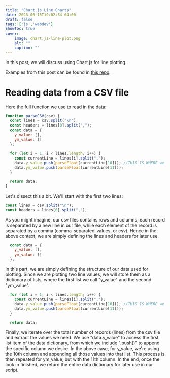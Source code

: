 ```yaml
---
title: "Chart.js Line Charts"
date: 2023-06-15T19:02:54-04:00
draft: false
tags: ['js','webdev']
ShowToc: true
cover:
    image: chart.js-line-plot.png
    alt: ""
    caption: ""
---
```


In this post, we will discuss using Chart.js for line plotting.

Examples from this post can be found in [this repo](https://github.com/StatStud/chart.js-line-plots).

# Reading data from a CSV file

Here the full function we use to read in the data:

```js
function parseCSV(csv) {
  const lines = csv.split("\n");
  const headers = lines[0].split(",");
  const data = {
    y_value: [],
    ym_value: []
  };

  for (let i = 1; i < lines.length; i++) {
    const currentLine = lines[i].split(",");
    data.y_value.push(parseFloat(currentLine[10])); //THIS IS WHERE we choose which column to display
    data.ym_value.push(parseFloat(currentLine[11]));
  }

  return data;
}
```

Let's dissect this a bit. We'll start with the first two lines:

```js
const lines = csv.split("\n");
const headers = lines[0].split(",");
```

As you might imagine, our csv files contains rows and columns; each record is separated by a new line in our file, while each element of the record is separated by a comma (comma-separated-values, or csv). Hence in the above context, we are simply defining the lines and headers for later use.

```js
  const data = {
    y_value: [],
    ym_value: []
  };
```

In this part, we are simply defining the structure of our data used for plotting. Since we are plotting two line values, we will store them as a dictionary of lists, where the first list we call "y_value" and the second "ym_value".

```js
  for (let i = 1; i < lines.length; i++) {
    const currentLine = lines[i].split(",");
    data.y_value.push(parseFloat(currentLine[10])); //THIS IS WHERE we choose which column to display
    data.ym_value.push(parseFloat(currentLine[11]));
  }

  return data;
```

Finally, we iterate over the total number of records (lines) from the csv file and extract the values we need. We use "data.y_value" to access the first list item of the data dictionary, from which we include ".push()" to append the specific column we desire. In the above case, for y_value, we're using the 10th column and appending all those values into that list. This process is then repeated for ym_value, but with the 11th column. In the end, once the look in finished, we return the entire data dictionary for later use in our script.
